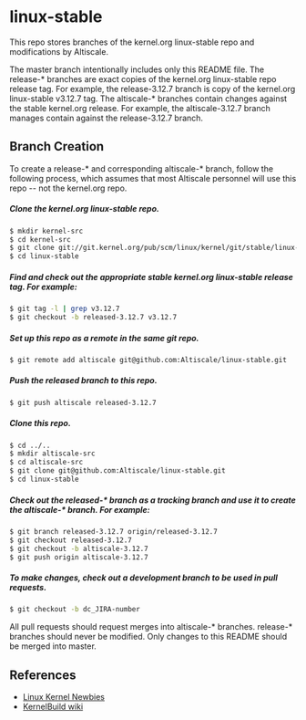 linux-stable
============

This repo stores branches of the kernel.org linux-stable repo and modifications by Altiscale.

The master branch intentionally includes only this README file.  The release-* branches are exact copies of the kernel.org linux-stable repo release tag.  For example, the release-3.12.7 branch is copy of the kernel.org linux-stable v3.12.7 tag.  The altiscale-* branches contain changes against the stable kernel.org release.  For example, the altiscale-3.12.7 branch manages contain against the release-3.12.7 branch.

Branch Creation
---------------

To create a release-* and corresponding altiscale-* branch, follow the following process, which assumes that most Altiscale personnel will use this repo -- not the kernel.org repo.

##### Clone the kernel.org linux-stable repo.
```bash
$ mkdir kernel-src
$ cd kernel-src
$ git clone git://git.kernel.org/pub/scm/linux/kernel/git/stable/linux-stable.git
$ cd linux-stable
```

##### Find and check out the appropriate stable kernel.org linux-stable release tag.  For example:
```bash
$ git tag -l | grep v3.12.7
$ git checkout -b released-3.12.7 v3.12.7
```

##### Set up this repo as a remote in the same git repo.
```bash
$ git remote add altiscale git@github.com:Altiscale/linux-stable.git
```

##### Push the released branch to this repo.
```bash
$ git push altiscale released-3.12.7
```

##### Clone this repo.
```bash
$ cd ../..
$ mkdir altiscale-src
$ cd altiscale-src
$ git clone git@github.com:Altiscale/linux-stable.git
$ cd linux-stable
```

##### Check out the released-* branch as a tracking branch and use it to create the altiscale-* branch.  For example:
```bash
$ git branch released-3.12.7 origin/released-3.12.7
$ git checkout released-3.12.7
$ git checkout -b altiscale-3.12.7
$ git push origin altiscale-3.12.7
```

##### To make changes, check out a development branch to be used in pull requests.
```bash
$ git checkout -b dc_JIRA-number
```

All pull requests should request merges into altiscale-* branches.  release-* branches should never be modified.  Only changes to this README should be merged into master.

References
----------
- [Linux Kernel Newbies](http://kernelnewbies.org/)
- [KernelBuild wiki](http://kernelnewbies.org/KernelBuild)
